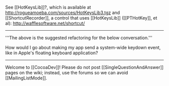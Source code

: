 See [[HotKeysLib]]?, which is available at http://rogueamoeba.com/sources/HotKeysLib3.tgz and [[ShortcutRecorder]], a control that uses [[HotKeysLib]] ([[PTHotKey]], et al): http://wafflesoftware.net/shortcut/

----

'''The above is the suggested refactoring for the below conversation.'''

How would I go about making my app send a system-wide keydown event, like in Apple's floating keyboard application?

----

Welcome to [[CocoaDev]]!  Please do not post [[SingleQuestionAndAnswer]] pages on the wiki; instead, use the forums so we can avoid [[MailingListMode]].